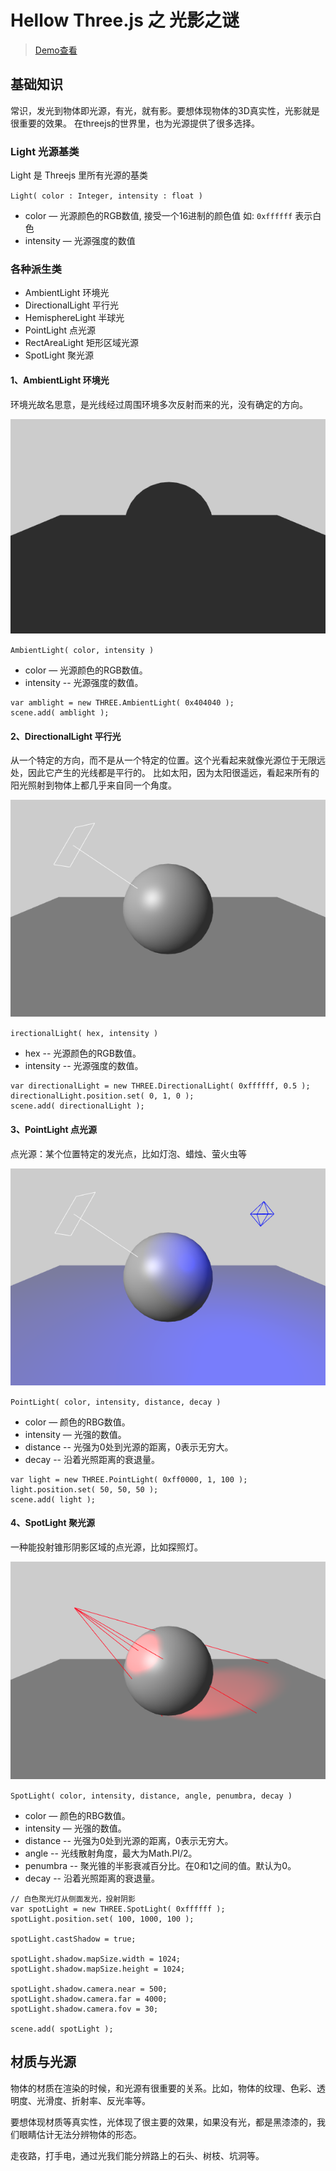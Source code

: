 # Hellow Three.js 之 光影之谜

> [Demo查看](../demo/hello-threejs/hello-light.html)


## 基础知识

常识，发光到物体即光源，有光，就有影。要想体现物体的3D真实性，光影就是很重要的效果。
在threejs的世界里，也为光源提供了很多选择。

### Light 光源基类

Light 是 Threejs 里所有光源的基类

`Light( color : Integer, intensity : float )`

- color — 光源颜色的RGB数值, 接受一个16进制的颜色值 如: `0xffffff` 表示白色
- intensity — 光源强度的数值

### 各种派生类

- AmbientLight 环境光
- DirectionalLight 平行光
- HemisphereLight 半球光
- PointLight 点光源
- RectAreaLight 矩形区域光源
- SpotLight 聚光源

#### 1、AmbientLight 环境光

环境光故名思意，是光线经过周围环境多次反射而来的光，没有确定的方向。

![AmbientLight](./images/light1.png)

`AmbientLight( color, intensity )`

- color — 光源颜色的RGB数值。
- intensity -- 光源强度的数值。

```
var amblight = new THREE.AmbientLight( 0x404040 );
scene.add( amblight );
```

#### 2、DirectionalLight 平行光

从一个特定的方向，而不是从一个特定的位置。这个光看起来就像光源位于无限远处，因此它产生的光线都是平行的。
比如太阳，因为太阳很遥远，看起来所有的阳光照射到物体上都几乎来自同一个角度。

![AmbientLight](./images/light2.png)

`irectionalLight( hex, intensity )`

- hex -- 光源颜色的RGB数值。
- intensity -- 光源强度的数值。

```
var directionalLight = new THREE.DirectionalLight( 0xffffff, 0.5 );
directionalLight.position.set( 0, 1, 0 );
scene.add( directionalLight );
```

#### 3、PointLight 点光源

点光源：某个位置特定的发光点，比如灯泡、蜡烛、萤火虫等

![AmbientLight](./images/light3.png)

`PointLight( color, intensity, distance, decay )`

- color — 颜色的RBG数值。
- intensity — 光强的数值。
- distance -- 光强为0处到光源的距离，0表示无穷大。
- decay -- 沿着光照距离的衰退量。

```
var light = new THREE.PointLight( 0xff0000, 1, 100 );
light.position.set( 50, 50, 50 );
scene.add( light );
```

#### 4、SpotLight 聚光源

一种能投射锥形阴影区域的点光源，比如探照灯。

![AmbientLight](./images/light4.png)

`SpotLight( color, intensity, distance, angle, penumbra, decay )`

- color — 颜色的RBG数值。
- intensity — 光强的数值。
- distance -- 光强为0处到光源的距离，0表示无穷大。
- angle -- 光线散射角度，最大为Math.PI/2。
- penumbra -- 聚光锥的半影衰减百分比。在0和1之间的值。默认为0。
- decay -- 沿着光照距离的衰退量。

```
// 白色聚光灯从侧面发光，投射阴影
var spotLight = new THREE.SpotLight( 0xffffff );
spotLight.position.set( 100, 1000, 100 );

spotLight.castShadow = true;

spotLight.shadow.mapSize.width = 1024;
spotLight.shadow.mapSize.height = 1024;

spotLight.shadow.camera.near = 500;
spotLight.shadow.camera.far = 4000;
spotLight.shadow.camera.fov = 30;

scene.add( spotLight );
```

## 材质与光源

物体的材质在渲染的时候，和光源有很重要的关系。比如，物体的纹理、色彩、透明度、光滑度、折射率、反光率等。

要想体现材质等真实性，光体现了很主要的效果，如果没有光，都是黑漆漆的，我们眼睛估计无法分辨物体的形态。

走夜路，打手电，通过光我们能分辨路上的石头、树枝、坑洞等。
